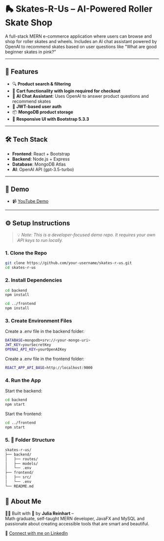 # 🛼 Skates-R-Us – AI-Powered Roller Skate Shop

A full-stack MERN e-commerce application where users can browse and shop for roller skates and wheels. Includes an AI chat assistant powered by OpenAI to recommend skates based on user questions like "What are good beginner skates in pink?"

---

## 🚀 Features

- 🔍 **Product search & filtering**
- 🛒 **Cart functionality with login required for checkout**
- 🧠 **AI Chat Assistant**: Uses OpenAI to answer product questions and recommend skates
- 🔐 **JWT-based user auth**
- 📦 **MongoDB product storage**
- 🎨 **Responsive UI with Bootstrap 5.3.3**

---

## 🛠 Tech Stack

- **Frontend**: React + Bootstrap
- **Backend**: Node.js + Express
- **Database**: MongoDB Atlas
- **AI**: OpenAI API (gpt-3.5-turbo)

---

## 🧪 Demo

- 📹 [YouTube Demo](https://www.youtube.com/watch?v=MbjVxq_bwhU&t=28s)

---

## ⚙️ Setup Instructions

> 💡 *Note: This is a developer-focused demo repo. It requires your own API keys to run locally.*

### 1. Clone the Repo

```bash
git clone https://github.com/your-username/skates-r-us.git
cd skates-r-us
```

### 2. Install Dependencies

```bash
cd backend
npm install

cd ../frontend
npm install
```


### 3. Create Environment Files

Create a .env file in the backend folder:

```bash
DATABASE=mongodb+srv://<your-mongo-uri>
JWT_KEY=yourSecretKey
OPENAI_API_KEY=yourOpenAIKey
```

Create a .env file in the frontend folder:

```bash
REACT_APP_API_BASE=http://localhost:9000
```

### 4. Run the App

Start the backend:

```bash
cd backend
npm start
```

Start the frontend:

```bash
cd ../frontend
npm start
```

### 5. 📂 Folder Structure

```bash
skates-r-us/
├── backend/
│   ├── routes/
│   ├── models/
│   └── .env
├── frontend/
│   ├── src/
│   └── .env
└── README.md
```

## 🙋 About Me

👩‍💻 Built with 💖 by **Julia Reinhart** –  
Math graduate, self-taught MERN developer, JavaFX and MySQL and passionate about creating accessible tools that are smart and beautiful.


🔗 [Connect with me on LinkedIn](https://www.linkedin.com/in/julia-reinhart-798aa6258/)


